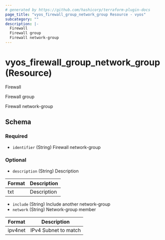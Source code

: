 ```yaml
---
# generated by https://github.com/hashicorp/terraform-plugin-docs
page_title: "vyos_firewall_group_network_group Resource - vyos"
subcategory: ""
description: |-
  Firewall
  Firewall group
  Firewall network-group
---
```


# vyos_firewall_group_network_group (Resource)

Firewall

Firewall group

Firewall network-group



<!-- schema generated by tfplugindocs -->
## Schema

### Required

- `identifier` (String) Firewall network-group

### Optional

- `description` (String) Description

|  Format  |  Description  |
|----------|---------------|
|  txt  |  Description  |
- `include` (String) Include another network-group
- `network` (String) Network-group member

|  Format  |  Description  |
|----------|---------------|
|  ipv4net  |  IPv4 Subnet to match  |

